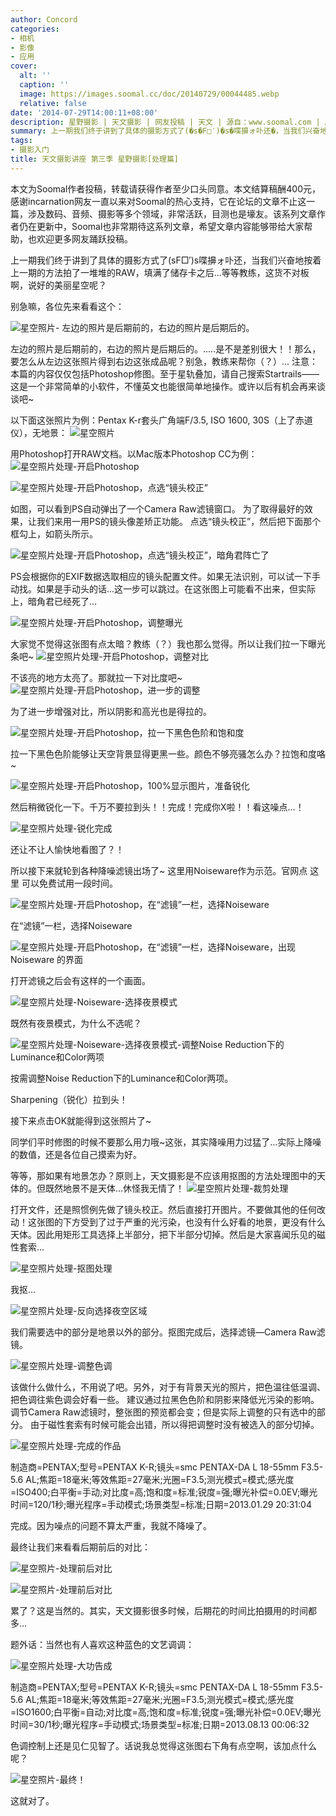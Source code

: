 ```yaml
---
author: Concord
categories:
- 相机
- 影像
- 应用
cover:
  alt: ''
  caption: ''
  image: https://images.soomal.cc/doc/20140729/00044485.webp
  relative: false
date: '2014-07-29T14:00:11+08:00'
description: 星野摄影 | 天文摄影 | 网友投稿 | 天文 | 源自：www.soomal.com | 版权：投稿 |  平均/总评分：09.62/250
summary: 上一期我们终于讲到了具体的摄影方式了(�s�F□′)�s�喋擤ォ卟还�，当我们兴奋地按着上一期的方法拍了一堆堆的RAW，填满了储存卡之后...等等教练，这货不对板啊，说好的美丽星空呢？
tags:
- 摄影入门
title: 天文摄影讲座 第三季 星野摄影[处理篇]
---
```


本文为Soomal作者投稿，转载请获得作者至少口头同意。本文结算稿酬400元，感谢incarnation网友一直以来对Soomal的热心支持，它在论坛的文章不止这一篇，涉及数码、音频、摄影等多个领域，非常活跃，目测也是壕友。该系列文章作者仍在更新中，Soomal也非常期待这系列文章，希望文章内容能够带给大家帮助，也欢迎更多网友踊跃投稿。



上一期我们终于讲到了具体的摄影方式了(sF□′)s喋擤ォ卟还，当我们兴奋地按着上一期的方法拍了一堆堆的RAW，填满了储存卡之后...等等教练，这货不对板啊，说好的美丽星空呢？


别急嘛，各位先来看看这个：

![星空照片- 左边的照片是后期前的，右边的照片是后期后的。](https://images.soomal.cc/doc/20140729/00044460.webp)




左边的照片是后期前的，右边的照片是后期后的。.....是不是差别很大！！那么，要怎么从左边这张照片得到右边这张成品呢？别急，教练来帮你（？）...
注意：本篇的内容仅仅包括Photoshop修图。至于星轨叠加，请自己搜索Startrails――这是一个非常简单的小软件，不懂英文也能很简单地操作。或许以后有机会再来谈谈吧~

以下面这张照片为例：Pentax K-r套头广角端F/3.5, ISO 1600, 30S（上了赤道仪），无地景：
![星空照片](https://images.soomal.cc/doc/20140729/00044461.webp)




用Photoshop打开RAW文档。以Mac版本Photoshop CC为例：
![星空照片处理-开启Photoshop](https://images.soomal.cc/doc/20140729/00044462_01.webp)




![星空照片处理-开启Photoshop，点选“镜头校正”](https://images.soomal.cc/doc/20140729/00044463_01.webp)




如图，可以看到PS自动弹出了一个Camera Raw滤镜窗口。
为了取得最好的效果，让我们来用一用PS的镜头像差矫正功能。
点选“镜头校正”，然后把下面那个框勾上，如箭头所示。

![星空照片处理-开启Photoshop，点选“镜头校正”，暗角君阵亡了](https://images.soomal.cc/doc/20140729/00044464.webp)




PS会根据你的EXIF数据选取相应的镜头配置文件。如果无法识别，可以试一下手动找。如果是手动头的话...这一步可以跳过。在这张图上可能看不出来，但实际上，暗角君已经死了...

![星空照片处理-开启Photoshop，调整曝光](https://images.soomal.cc/doc/20140729/00044465.webp)




大家觉不觉得这张图有点太暗？教练（？）我也那么觉得。所以让我们拉一下曝光条吧~
![星空照片处理-开启Photoshop，调整对比](https://images.soomal.cc/doc/20140729/00044466.webp)




不该亮的地方太亮了。那就拉一下对比度吧~
![星空照片处理-开启Photoshop，进一步的调整](https://images.soomal.cc/doc/20140729/00044467.webp)




为了进一步增强对比，所以阴影和高光也是得拉的。

![星空照片处理-开启Photoshop，拉一下黑色色阶和饱和度](https://images.soomal.cc/doc/20140729/00044468.webp)




拉一下黑色色阶能够让天空背景显得更黑一些。颜色不够亮骚怎么办？拉饱和度咯~

![星空照片处理-开启Photoshop，100%显示图片，准备锐化](https://images.soomal.cc/doc/20140729/00044469.webp)




然后稍微锐化一下。千万不要拉到头！！完成！完成你X啦！！看这噪点...！

![星空照片处理-锐化完成](https://images.soomal.cc/doc/20140729/00044470.webp)




还让不让人愉快地看图了？！

所以接下来就轮到各种降噪滤镜出场了~
这里用Noiseware作为示范。官网点 这里  可以免费试用一段时间。

![星空照片处理-开启Photoshop，在“滤镜”一栏，选择Noiseware](https://images.soomal.cc/doc/20140729/00044471.webp)




在“滤镜”一栏，选择Noiseware

![星空照片处理-开启Photoshop，在“滤镜”一栏，选择Noiseware，出现Noiseware 的界面](https://images.soomal.cc/doc/20140729/00044472.webp)




打开滤镜之后会有这样的一个画面。

![星空照片处理-Noiseware-选择夜景模式](https://images.soomal.cc/doc/20140729/00044473.webp)




既然有夜景模式，为什么不选呢？

![星空照片处理-Noiseware-选择夜景模式-调整Noise Reduction下的Luminance和Color两项](https://images.soomal.cc/doc/20140729/00044474.webp)




按需调整Noise Reduction下的Luminance和Color两项。


Sharpening（锐化）拉到头！

接下来点击OK就能得到这张照片了~


同学们平时修图的时候不要那么用力哦~这张，其实降噪用力过猛了...实际上降噪的数值，还是各位自己摸索为好。


等等，那如果有地景怎办？原则上，天文摄影是不应该用抠图的方法处理图中的天体的。但既然地景不是天体...休怪我无情了！
![星空照片处理-裁剪处理](https://images.soomal.cc/doc/20140729/00044478.webp)




打开文件，还是照惯例先做了镜头校正。然后直接打开图片。不要做其他的任何改动！这张图的下方受到了过于严重的光污染，也没有什么好看的地景，更没有什么天体。因此用矩形工具选择上半部分，把下半部分切掉。然后是大家喜闻乐见的磁性套索...

![星空照片处理-抠图处理](https://images.soomal.cc/doc/20140729/00044477.webp)




我抠...

![星空照片处理-反向选择夜空区域](https://images.soomal.cc/doc/20140729/00044479.webp)




我们需要选中的部分是地景以外的部分。抠图完成后，选择滤镜―Camera Raw滤镜。

![星空照片处理-调整色调](https://images.soomal.cc/doc/20140729/00044480.webp)




该做什么做什么，不用说了吧。另外，对于有背景天光的照片，把色温往低温调、把色调往紫色调会好看一些。
建议通过拉黑色色阶和阴影来降低光污染的影响。
调节Camera Raw滤镜时，整张图的预览都会变；但是实际上调整的只有选中的部分。
由于磁性套索有时候可能会出错，所以得把调整时没有被选入的部分切掉。

![星空照片处理-完成的作品](https://images.soomal.cc/doc/20140729/00044481.webp)

制造商=PENTAX;型号=PENTAX K-R;镜头=smc PENTAX-DA L 18-55mm F3.5-5.6 AL;焦距=18毫米;等效焦距=27毫米;光圈=F3.5;测光模式=模式;感光度=ISO400;白平衡=手动;对比度=高;饱和度=标准;锐度=强;曝光补偿=0.0EV;曝光时间=120/1秒;曝光程序=手动模式;场景类型=标准;日期=2013.01.29 20:31:04


完成。因为噪点的问题不算太严重，我就不降噪了。


最终让我们来看看后期前后的对比：

![星空照片-处理前后对比](https://images.soomal.cc/doc/20140729/00044482.webp)




![星空照片-处理前后对比](https://images.soomal.cc/doc/20140729/00044483.webp)




累了？这是当然的。其实，天文摄影很多时候，后期花的时间比拍摄用的时间都多...

题外话：当然也有人喜欢这种蓝色的文艺调调：

![星空照片处理-大功告成](https://images.soomal.cc/doc/20140729/00044476.webp)

制造商=PENTAX;型号=PENTAX K-R;镜头=smc PENTAX-DA L 18-55mm F3.5-5.6 AL;焦距=18毫米;等效焦距=27毫米;光圈=F3.5;测光模式=模式;感光度=ISO1600;白平衡=自动;对比度=高;饱和度=标准;锐度=强;曝光补偿=0.0EV;曝光时间=30/1秒;曝光程序=手动模式;场景类型=标准;日期=2013.08.13 00:06:32


色调控制上还是见仁见智了。话说我总觉得这张图右下角有点空啊，该加点什么呢？

![星空照片-最终！](https://images.soomal.cc/doc/20140729/00044484.webp)




这就对了。